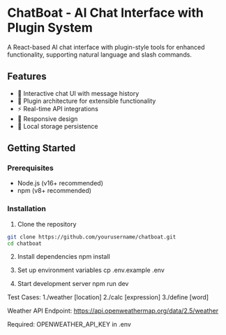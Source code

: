 # ChatBoat - AI Chat Interface with Plugin System

A React-based AI chat interface with plugin-style tools for enhanced functionality, supporting natural language and slash commands.

## Features

- 💬 Interactive chat UI with message history
- 🧩 Plugin architecture for extensible functionality
- ⚡ Real-time API integrations
- 📱 Responsive design
- 💾 Local storage persistence

## Getting Started

### Prerequisites

- Node.js (v16+ recommended)
- npm (v8+ recommended)

### Installation

1. Clone the repository

```bash
git clone https://github.com/yourusername/chatboat.git
cd chatboat
```

2. Install dependencies
   npm install

3. Set up environment variables
   cp .env.example .env

4. Start development server
   npm run dev

Test Cases:
1./weather [location]
2./calc [expression]
3./define [word]

Weather API
Endpoint: https://api.openweathermap.org/data/2.5/weather

Required: OPENWEATHER_API_KEY in .env

